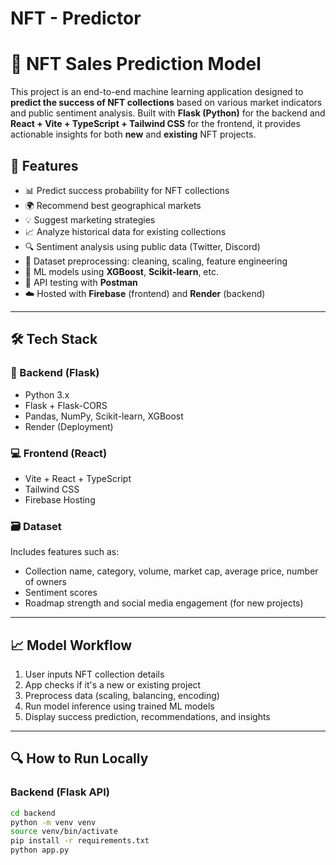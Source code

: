# NFT - Predictor 

# 🧠 NFT Sales Prediction Model

This project is an end-to-end machine learning application designed to **predict the success of NFT collections** based on various market indicators and public sentiment analysis. Built with **Flask (Python)** for the backend and **React + Vite + TypeScript + Tailwind CSS** for the frontend, it provides actionable insights for both **new** and **existing** NFT projects.

## 🚀 Features

- 📊 Predict success probability for NFT collections
- 🌍 Recommend best geographical markets
- 💡 Suggest marketing strategies
- 📈 Analyze historical data for existing collections
- 🔍 Sentiment analysis using public data (Twitter, Discord)
- 📁 Dataset preprocessing: cleaning, scaling, feature engineering
- 🔬 ML models using **XGBoost**, **Scikit-learn**, etc.
- 🧪 API testing with **Postman**
- ☁️ Hosted with **Firebase** (frontend) and **Render** (backend)

---

## 🛠️ Tech Stack

### 🔧 Backend (Flask)
- Python 3.x
- Flask + Flask-CORS
- Pandas, NumPy, Scikit-learn, XGBoost
- Render (Deployment)

### 💻 Frontend (React)
- Vite + React + TypeScript
- Tailwind CSS
- Firebase Hosting

### 🗃️ Dataset
Includes features such as:
- Collection name, category, volume, market cap, average price, number of owners
- Sentiment scores
- Roadmap strength and social media engagement (for new projects)

---

## 📈 Model Workflow

1. User inputs NFT collection details
2. App checks if it's a new or existing project
3. Preprocess data (scaling, balancing, encoding)
4. Run model inference using trained ML models
5. Display success prediction, recommendations, and insights

---

## 🔍 How to Run Locally

### Backend (Flask API)

```bash
cd backend
python -m venv venv
source venv/bin/activate
pip install -r requirements.txt
python app.py
